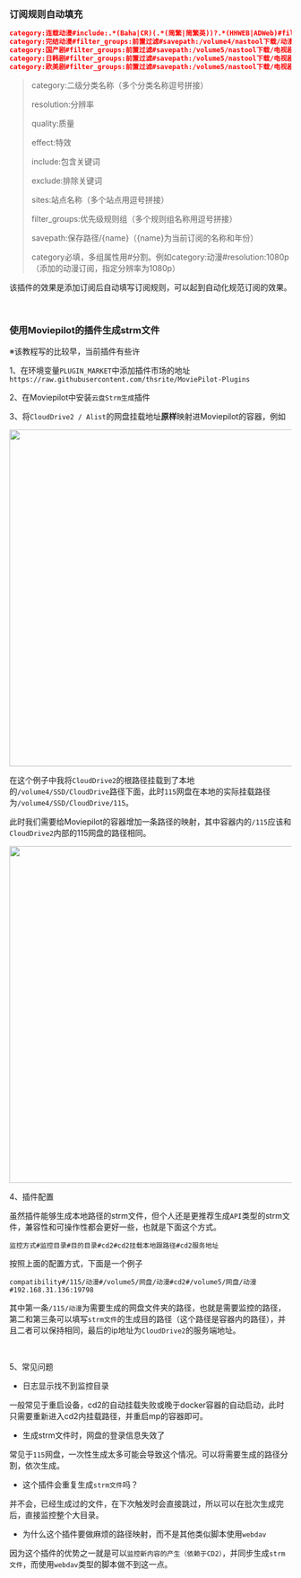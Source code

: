 ### 订阅规则自动填充

```json
category:连载动漫#include:.*(Baha|CR)(.*(简繁|简繁英))?.*(HHWEB|ADWeb)#filter_groups:前置过滤,连载动漫#savepath:/volume4/nastool下载/动漫/连载动漫/{name}#sites:MiKan,xx
category:完结动漫#filter_groups:前置过滤#savepath:/volume4/nastool下载/动漫/完结动漫/{name}
category:国产剧#filter_groups:前置过滤#savepath:/volume5/nastool下载/电视剧/国产剧/{name}#resolution:1080p#sites:我堡,馒头
category:日韩剧#filter_groups:前置过滤#savepath:/volume5/nastool下载/电视剧/日韩剧/{name}#resolution:1080p#sites:我堡,馒头
category:欧美剧#filter_groups:前置过滤#savepath:/volume5/nastool下载/电视剧/欧美剧/{name}#resolution:1080p#sites:我堡,馒头
```

>category:二级分类名称（多个分类名称逗号拼接）
>
>resolution:分辨率
>
>quality:质量
>
>effect:特效
>
>include:包含关键词
>
>exclude:排除关键词
>
>sites:站点名称（多个站点用逗号拼接）
>
>filter_groups:优先级规则组（多个规则组名称用逗号拼接）
>
>savepath:保存路径/{name}（{name}为当前订阅的名称和年份）
>
>category必填，多组属性用#分割。例如category:动漫#resolution:1080p（添加的动漫订阅，指定分辨率为1080p）


该插件的效果是添加订阅后自动填写订阅规则，可以起到自动化规范订阅的效果。

<br>

 ### 使用Moviepilot的插件生成strm文件

※该教程写的比较早，当前插件有些许

1、在环境变量`PLUGIN_MARKET`中添加插件市场的地址`https://raw.githubusercontent.com/thsrite/MoviePilot-Plugins`

2、在Moviepilot中安装`云盘Strm生成`插件

3、将`CloudDrive2 / Alist`的网盘挂载地址**原样**映射进Moviepilot的容器，例如
 <div align=center> <img src="https://github.com/Putarku/MoviePilot-Help/raw/main/img/图片6.png" width="600"> </div>

 在这个例子中我将`CloudDrive2`的根路径挂载到了本地的`/volume4/SSD/CloudDrive`路径下面，此时`115`网盘在本地的实际挂载路径为`/volume4/SSD/CloudDrive/115`。
 
 此时我们需要给Moviepilot的容器增加一条路径的映射，其中容器内的`/115`应该和`CloudDrive2`内部的115网盘的路径相同。

 <div align=center> <img src="https://github.com/Putarku/MoviePilot-Help/raw/main/img/图片7.png" width="600"> </div>

 4、插件配置

 虽然插件能够生成本地路径的strm文件，但个人还是更推荐生成`API`类型的strm文件，兼容性和可操作性都会更好一些，也就是下面这个方式。

```
监控方式#监控目录#目的目录#cd2#cd2挂载本地跟路径#cd2服务地址
```

 按照上面的配置方式，下面是一个例子

```
compatibility#/115/动漫#/volume5/网盘/动漫#cd2#/volume5/网盘/动漫#192.168.31.136:19798
```

其中第一条`/115/动漫`为需要生成的网盘文件夹的路径，也就是需要监控的路径，第二和第三条可以填写`strm文件`的生成目的路径（这个路径是容器内的路径），并且二者可以保持相同，最后的ip地址为`CloudDrive2`的服务端地址。

<br>

5、常见问题

 - 日志显示找不到监控目录
  
一般常见于重启设备，cd2的自动挂载失败或晚于docker容器的自动启动，此时只需要重新进入cd2内挂载路径，并重启mp的容器即可。

 - 生成strm文件时，网盘的登录信息失效了

常见于`115`网盘，一次性生成太多可能会导致这个情况。可以将需要生成的路径分割，依次生成。

 - 这个插件会重复生成`strm文件`吗？

并不会，已经生成过的文件，在下次触发时会直接跳过，所以可以在批次生成完后，直接监控整个大目录。

 - 为什么这个插件要做麻烦的路径映射，而不是其他类似脚本使用`webdav`

因为这个插件的优势之一就是可以`监控新内容的产生（依赖于CD2）`，并同步生成`strm文件`，而使用`webdav`类型的脚本做不到这一点。
